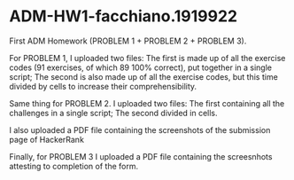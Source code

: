 # ADM-HW1-facchiano.1919922
First ADM Homework (PROBLEM 1 + PROBLEM 2 + PROBLEM 3).

For PROBLEM 1, I uploaded two files:
The first is made up of all the exercise codes (91 exercises, of which 89 100% correct), put together in a single script;
The second is also made up of all the exercise codes, but this time divided by cells to increase their comprehensibility.

Same thing for PROBLEM 2. I uploaded two files:
The first containing all the challenges in a single script;
The second divided in cells.

I also uploaded a PDF file containing the screenshots of the submission page of HackerRank

Finally, for PROBLEM 3 I uploaded a PDF file containing the screesnhots attesting to completion of the form.


